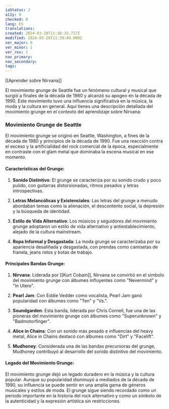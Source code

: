 ```yaml
---
iaStatus: 2
a11y: 0
checked: 0
lang: ES
translations: 
created: 2024-03-28T11:38:33.717Z
modified: 2024-03-28T11:39:49.009Z
ver_major: 0
ver_minor: 1
ver_rev: 1
nav_primary: 
nav_secondary: 
tags:
---
```


[[Aprender sobre Nirvana]]

El movimiento grunge de Seattle fue un fenómeno cultural y musical que surgió a finales de la década de 1980 y alcanzó su apogeo en la década de 1990. Este movimiento tuvo una influencia significativa en la música, la moda y la cultura en general. Aquí tienes una descripción detallada del movimiento grunge en el contexto del aprendizaje sobre Nirvana:

### Movimiento Grunge de Seattle

El movimiento grunge se originó en Seattle, Washington, a fines de la década de 1980 y principios de la década de 1990. Fue una reacción contra el exceso y la artificialidad del rock comercial de la época, especialmente en contraste con el glam metal que dominaba la escena musical en ese momento.

#### Características del Grunge:

1. **Sonido Distintivo**: El grunge se caracteriza por su sonido crudo y poco pulido, con guitarras distorsionadas, ritmos pesados y letras introspectivas.
   
2. **Letras Melancólicas y Existenciales**: Las letras del grunge a menudo abordaban temas como la alienación, el descontento social, la depresión y la búsqueda de identidad.

3. **Estilo de Vida Alternativo**: Los músicos y seguidores del movimiento grunge adoptaron un estilo de vida alternativo y antiestablecimiento, alejado de la cultura mainstream.

4. **Ropa Informal y Desgastada**: La moda grunge se caracterizaba por su apariencia desaliñada y desgastada, con prendas como camisetas de franela, jeans rotos y botas de trabajo.

#### Principales Bandas Grunge:

1. **Nirvana**: Liderada por [[Kurt Cobain]], Nirvana se convirtió en el símbolo del movimiento grunge con álbumes influyentes como "Nevermind" y "In Utero".

2. **Pearl Jam**: Con Eddie Vedder como vocalista, Pearl Jam ganó popularidad con álbumes como "Ten" y "Vs.".

3. **Soundgarden**: Esta banda, liderada por Chris Cornell, fue una de las pioneras del movimiento grunge con álbumes como "Superunknown" y "Badmotorfinger".

4. **Alice in Chains**: Con un sonido más pesado e influencias del heavy metal, Alice in Chains destacó con álbumes como "Dirt" y "Facelift".

5. **Mudhoney**: Considerada una de las bandas precursoras del grunge, Mudhoney contribuyó al desarrollo del sonido distintivo del movimiento.

#### Legado del Movimiento Grunge:

El movimiento grunge dejó un legado duradero en la música y la cultura popular. Aunque su popularidad disminuyó a mediados de la década de 1990, su influencia se puede sentir en una amplia gama de géneros musicales y estilos de moda. El grunge sigue siendo recordado como un período importante en la historia del rock alternativo y como un símbolo de la autenticidad y la expresión artística sin restricciones.